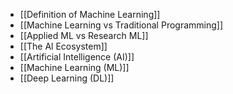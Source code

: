 - [[Definition of Machine Learning]]
- [[Machine Learning vs Traditional Programming]]
- [[Applied ML vs Research ML]]
- [[The Al Ecosystem]]
- [[Artificial Intelligence (AI)]]
- [[Machine Learning (ML)]]
- [[Deep Learning (DL)]]